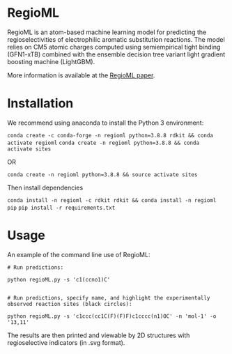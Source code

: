 # RegioML
RegioML is an atom-based machine learning model for predicting the regioselectivities of electrophilic aromatic substitution reactions. The model relies on CM5 atomic charges computed using semiempirical tight binding (GFN1-xTB) combined with the ensemble decision tree variant light gradient boosting machine (LightGBM).

More information is available at the [RegioML paper](https://doi.org/).

# Installation

We recommend using anaconda to install the Python 3 environment:

```conda create -c conda-forge -n regioml python=3.8.8 rdkit && conda activate regioml```
```conda create -n regioml python=3.8.8 && conda activate sites```

OR

```conda create -n regioml python=3.8.8 && source activate sites```

Then install dependencies

```conda install -n regioml -c rdkit rdkit && conda install -n regioml pip```
```pip install -r requirements.txt```

# Usage

An example of the command line use of RegioML:

    # Run predictions:

    python regioML.py -s 'c1(ccno1)C'


    # Run predictions, specify name, and highlight the experimentally observed reaction sites (black circles):

    python regioML.py -s 'c1ccc(cc1C(F)(F)F)c1cccc(n1)OC' -n 'mol-1' -o '13,11'

The results are then printed and viewable by 2D structures with regioselective indicators (in .svg format).


